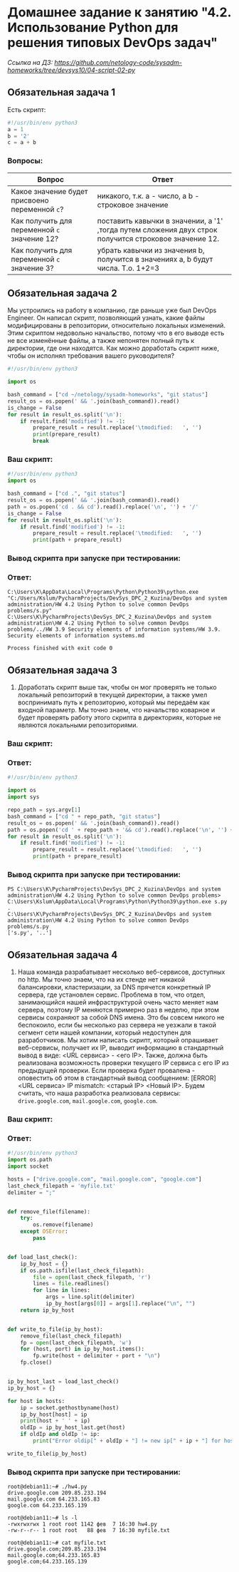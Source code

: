 # Домашнее задание к занятию "4.2. Использование Python для решения типовых DevOps задач"
*Ссылка на ДЗ: https://github.com/netology-code/sysadm-homeworks/tree/devsys10/04-script-02-py*
## Обязательная задача 1
Есть скрипт:
```python
#!/usr/bin/env python3
a = 1
b = '2'
c = a + b
```
### Вопросы:
| Вопрос  | Ответ |
| ------------- | ------------- |
| Какое значение будет присвоено переменной `c`?  | никакого, т.к. a - число, а b - строковое значение  |
| Как получить для переменной `c` значение 12?  | поставить кавычки в значении, a '1' ,тогда путем сложения двух строк получится строковое значение 12.  |
| Как получить для переменной `c` значение 3?  | убрать кавычки из значения b, получится в значениях a, b будут числа. Т.о. 1+2=3  |

## Обязательная задача 2
Мы устроились на работу в компанию, где раньше уже был DevOps Engineer. Он написал скрипт, позволяющий узнать, какие файлы модифицированы в репозитории, относительно локальных изменений. Этим скриптом недовольно начальство, потому что в его выводе есть не все изменённые файлы, а также непонятен полный путь к директории, где они находятся. Как можно доработать скрипт ниже, чтобы он исполнял требования вашего руководителя?

```python
#!/usr/bin/env python3

import os

bash_command = ["cd ~/netology/sysadm-homeworks", "git status"]
result_os = os.popen(' && '.join(bash_command)).read()
is_change = False
for result in result_os.split('\n'):
    if result.find('modified') != -1:
        prepare_result = result.replace('\tmodified:   ', '')
        print(prepare_result)
        break
```

### Ваш скрипт:
```python
#!/usr/bin/env python3
import os

bash_command = ["cd .", "git status"]
result_os = os.popen(' && '.join(bash_command)).read()
path = os.popen('cd . && cd').read().replace('\n', '') + '/'
is_change = False
for result in result_os.split('\n'):
    if result.find('modified') != -1:
        prepare_result = result.replace('\tmodified:   ', '')
        print(path + prepare_result)
```

### Вывод скрипта при запуске при тестировании:
### **Ответ:**
```
C:\Users\K\AppData\Local\Programs\Python\Python39\python.exe "C:/Users/Kslum/PycharmProjects/DevSys_DPC_2_Kuzina/DevOps and system administration/HW 4.2 Using Python to solve common DevOps problems/s.py"
C:\Users\K\PycharmProjects\DevSys_DPC_2_Kuzina\DevOps and system administration\HW 4.2 Using Python to solve common DevOps problems/../HW 3.9 Security elements of information systems/HW 3.9. Security elements of information systems.md

Process finished with exit code 0
```

## Обязательная задача 3
1. Доработать скрипт выше так, чтобы он мог проверять не только локальный репозиторий в текущей директории, а также умел воспринимать путь к репозиторию, который мы передаём как входной параметр. Мы точно знаем, что начальство коварное и будет проверять работу этого скрипта в директориях, которые не являются локальными репозиториями.

### Ваш скрипт:
### **Ответ:**
```python
#!/usr/bin/env python3

import os
import sys

repo_path = sys.argv[1]
bash_command = ["cd " + repo_path, "git status"]
result_os = os.popen(' && '.join(bash_command)).read()
path = os.popen('cd ' + repo_path + '&& cd').read().replace('\n', '') + '/'
for result in result_os.split('\n'):
    if result.find('modified') != -1:
        prepare_result = result.replace('\tmodified:   ', '')
        print(path + prepare_result)
```

### Вывод скрипта при запуске при тестировании:
```
PS C:\Users\K\PycharmProjects\DevSys_DPC_2_Kuzina\DevOps and system administration\HW 4.2 Using Python to solve common DevOps problems> C:\Users\Kslum\AppData\Local\Programs\Python\Python39\python.exe s.py .
C:\Users\K\PycharmProjects\DevSys_DPC_2_Kuzina\DevOps and system administration\HW 4.2 Using Python to solve common DevOps problems/s.py
['s.py', '..']
```


## Обязательная задача 4
1. Наша команда разрабатывает несколько веб-сервисов, доступных по http. Мы точно знаем, что на их стенде нет никакой балансировки, кластеризации, за DNS прячется конкретный IP сервера, где установлен сервис. Проблема в том, что отдел, занимающийся нашей инфраструктурой очень часто меняет нам сервера, поэтому IP меняются примерно раз в неделю, при этом сервисы сохраняют за собой DNS имена. Это бы совсем никого не беспокоило, если бы несколько раз сервера не уезжали в такой сегмент сети нашей компании, который недоступен для разработчиков. Мы хотим написать скрипт, который опрашивает веб-сервисы, получает их IP, выводит информацию в стандартный вывод в виде: <URL сервиса> - <его IP>. Также, должна быть реализована возможность проверки текущего IP сервиса c его IP из предыдущей проверки. Если проверка будет провалена - оповестить об этом в стандартный вывод сообщением: [ERROR] <URL сервиса> IP mismatch: <старый IP> <Новый IP>. Будем считать, что наша разработка реализовала сервисы: `drive.google.com`, `mail.google.com`, `google.com`.

### Ваш скрипт:
### **Ответ:**
```python
#!/usr/bin/env python3
import os.path
import socket

hosts = ["drive.google.com", "mail.google.com", "google.com"]
last_check_filepath = 'myfile.txt'
delimiter = ";"


def remove_file(filename):
    try:
        os.remove(filename)
    except OSError:
        pass


def load_last_check():
    ip_by_host = {}
    if os.path.isfile(last_check_filepath):
        file = open(last_check_filepath, 'r')
        lines = file.readlines()
        for line in lines:
            args = line.split(delimiter)
            ip_by_host[args[0]] = args[1].replace("\n", "")
    return ip_by_host


def write_to_file(ip_by_host):
    remove_file(last_check_filepath)
    fp = open(last_check_filepath, 'w')
    for (host, port) in ip_by_host.items():
        fp.write(host + delimiter + port + "\n")
    fp.close()


ip_by_host_last = load_last_check()
ip_by_host = {}

for host in hosts:
    ip = socket.gethostbyname(host)
    ip_by_host[host] = ip
    print(host + ' ' + ip)
    oldIp = ip_by_host_last.get(host)
    if oldIp and oldIp != ip:
        print("Error oldip[" + oldIp + "] != new ip[" + ip + "] for host " + host)

write_to_file(ip_by_host)
```
### Вывод скрипта при запуске при тестировании:
```
root@debian11:~# ./hw4.py
drive.google.com 209.85.233.194
mail.google.com 64.233.165.83
google.com 64.233.165.139

root@debian11:~# ls -l
-rwxrwxrwx 1 root root 1142 фев  7 16:30 hw4.py
-rw-r--r-- 1 root root   88 фев  7 16:30 myfile.txt

root@debian11:~# cat myfile.txt
drive.google.com;209.85.233.194
mail.google.com;64.233.165.83
google.com;64.233.165.139
```